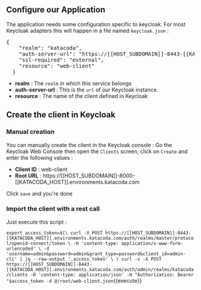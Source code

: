 ## Configure our Application

The application needs some configuration specific to keycloak. For most Keycloak adapters this will happen in a file named `keycloak.json` : 

<pre class="file"  data-filename="keycloak.json" data-target="replace">
{
    "realm": "katacoda",
    "auth-server-url": "https://[[HOST_SUBDOMAIN]]-8443-[[KATACODA_HOST]].environments.katacoda.com/auth",
    "ssl-required": "external",
    "resource": "web-client"
  }
</pre>


* **realm** : The `realm` in which this service belongs
* **auth-server-url** : This is the `url` of our Keycloak instance. 
* **resource** : The name of the client defined in Keycloak

## Create the client in Keycloak

### Manual creation

You can manually create the client in the Keycloak console :
Go the Keycloak Web Console then open the `Clients` screen, click on `Create` and enter the following values : 

* **Client ID** : web-client
* **Root URL** : https://[[HOST_SUBDOMAIN]]-8000-[[KATACODA_HOST]].environments.katacoda.com

Click `save` and you're done

### Import the client with a rest call

Just execute this script : 

`export access_token=$(\
    curl -X POST https://[[HOST_SUBDOMAIN]]-8443-[[KATACODA_HOST]].environments.katacoda.com/auth/realms/master/protocol/openid-connect/token \
    -H 'content-type: application/x-www-form-urlencoded' \
    -d 'username=admin&password=admin&grant_type=password&client_id=admin-cli' | jq --raw-output '.access_token' \
 )
curl -v -X POST https://[[HOST_SUBDOMAIN]]-8443-[[KATACODA_HOST]].environments.katacoda.com/auth/admin/realms/katacoda/clients -H 'content-type: application/json' -H "Authorization: Bearer "$access_token -d @/root/web-client.json`{{execute}}


